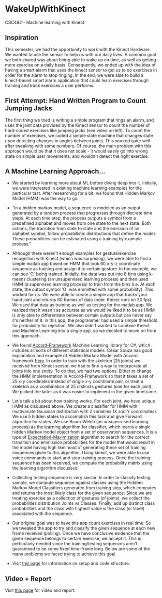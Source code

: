 # WakeUpWithKinect
CSC492 - Machine learning with Kinect

## Inspiration

This semester, we had the opportunity to work with the Kinect Hardware. We wanted to use the sensor to help us with our daily lives. A common goal we both shared was about being able to wake up on time, as well as getting more exercise on a daily basis. Consequently, we ended up with the idea of having a smart alarm that uses the kinect sensor to get us to do exercises in order for the alarm to stop ringing. In the end, we were able to build a kinect-based smart alarm application that could learn exercises through training and track exercises a user performs.

## First Attempt: Hand Written Program to Count Jumping Jacks

The first thing we tried is writing a simple program that rings an alarm, and uses the joint data provided by the Kinect sensor to count the number of hard-coded exercises like jumping jacks (see video on left). To count the number of exercises, we coded a simple state machine that changes state upon detecting changes in angles between joints. This worked quite well after tweaking with some numbers. Of course, the main problem with this approach would be that it does not scale - it would easily go into wrong state on simple user movements, and wouldn't detect the right exercise.

## A Machine Learning Approach...

* We started by learning more about ML before diving deep into it. Initially, we were interested in existing machine learning examples for the perticular tast. After researching for a bit, we found that Hidden Markov Model (HMM) was the way to go.

* "In a hidden markov model, a sequence is modeled as an output generated by a random process that progresses through discrete time steps. At each time step, the process outputs a symbol from a predefined alphabet and moves from one state to the next state. Both actions, the transition from state to state and the emission of an alphabet symbol, follow probabilistic distributions that define the model. These probabilities can be estimated using a training by example process."

* Although there weren't enough examples for gesture/exercise recognition with Kinect (which was surprising), we were able to find a simple matlab app based on HMM that took 60 x-y-z coordinate sequence as training and assign it to certain gesture. In the example, we can see 'O' being trained. Initially, the data was put into 8 bins using k-means clustering (an unsupervised learning process) and then used HMM (a supervised learning process) to train from the bins (i.e. At each state, the output symbol 'O' was emmitted with some probability). This worked for us. We were able to create a simple app that tracks your hand joint and returns 60 frames of data (note: Kinect runs on 30 fps). We used that data as training as well as testing for the matlab app. We realized that it wasn't as accurate as we would've liked it to be as HMM is only able to differentiate between certain outputs but can never say it's neither of it. In this app, the programmer had used a simple threshold for probability for rejection. We also didn't wanted to combine Kinect and Machine Learning into a single app, so we decided to move on from this approach.

* We found [Accord-Framework](http://accord-framework.net) Machine Learning library for C#, which includes all sorts of diiferent statistical models. César Souza has good explanation and example of Hidden Markov Model with Accord framework [here](http://crsouza.com/2010/03/hidden-markov-models-in-c/). In order to train with the skeleton (25 joints) we received from Kinect sensor, we had to find a way to incorporate all joints into one entity. To do that, we had two options: Either to change the HMM implementation in Accord-Framework so that it takes a set of 25 x-y coordinates instead of single x-y coordinate pair, or treat a skeleton as a combination of 25 distincts gestures (one for each joint). We picked the latter as it was easier to implenent in the given timeframe.

* Let's talk a bit about how training works. For each joint, we have unique HMM as discussed above. We create a classifier for HMM with multivariate Gaussian distribution with 2 variables (X and Y coordinates). We use 5 hidden states to accomplish this task and give Forward algorithm for states. We use Baum-Welch (an unsupervised learning process) as the learning algorithm for classifier, which learns a single hidden Markov model object from a set of observation sequences. It is a type of [Expectation-Maximization](http://cslinux.utm.utoronto.ca/~shahtapa/machineLearning/em_tutorial.pdf) algorithm to search for the correct transition and emmission probabilities for the model that would result in the model having high likelihood of generating these set of training sequences given to this algorithm. Using kinect, we were able to use voice commands to start and stop training process. Once the training sequence has been received, we compute the probability matrix using the learning algorithm discussed.

* Collecting testing sequence is very similar. In order to classify testing sample, we compute sequence against classes using the Hiddem Markov Model Classifiers generated from training step, which computes and returns the most likely class for the given sequence. Since we are treating exercise as a collection of gestures (of joints), we collect the probabilities distribution Joints vs Classes. Finally, add up distinct class probabilities and the class with highest value is the class (or label) associated with the sequence.

* Our original goal was to have this app count exercises in real time. So we tweaked the app to try and classify the given sequence at each new frame received (polling). Once we have conclusive evidence that the given sequence belongs to certain exercise, we accept it. This is perticularly needed since the training/testing sequences aren't guaranteed to be some fixed time-frame long. Below are some of the many problems we faced trying to achieve this goal.

* Visit [this page](http://kumarpandya.com/csc492/) for information on setup and code structure.

## Video + Report

Visit [this page](http://kumarpandya.com/csc492/) for video and report.

